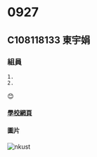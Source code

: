 # 0927
## C108118133 東宇娟
### 組員
    1.
    2.
:blush:
#### [學校網頁](https://www.nkust.edu.tw/)
#### 圖片
![nkust](https://user-images.githubusercontent.com/91454496/134861040-45ad8e55-7f69-4611-9a25-efb57af1d7be.png)
